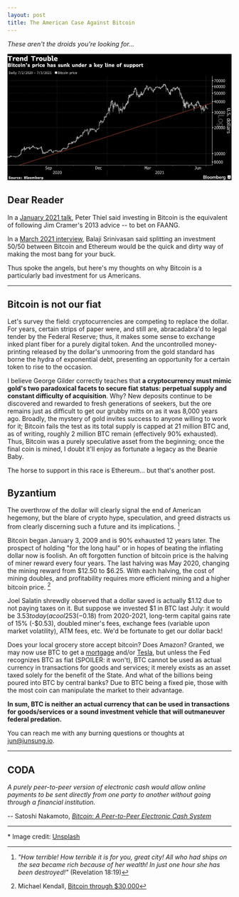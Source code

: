 ```yaml
---
layout: post
title: The American Case Against Bitcoin
---
```


_These aren't the droids you're looking for..._

[![Bitcoin](../images/bitcoin.jpg "Bitcoin")](https://unsplash.com/s/photos/bitcoin?utm_source=unsplash&utm_medium=referral&utm_content=creditCopyText)

## Dear Reader

In a
[January 2021 talk](https://podcasts.apple.com/us/podcast/the-silver-lining-peter-thiel-in-2021/id1527549379?i=1000513763854),
Peter Thiel said investing in Bitcoin is the equivalent of following Jim
Cramer's 2013 advice -- to bet on FAANG.

In a [March 2021 interview](https://tim.blog/2021/03/24/balaji-srinivasan),
Balaji Srinivasan said splitting an investment 50/50 between Bitcoin and
Ethereum would be the quick and dirty way of making the most bang for your buck.

Thus spoke the angels, but here's my thoughts on why Bitcoin is a particularly
bad investment for us Americans.

---

## Bitcoin is not our fiat

Let's survey the field: cryptocurrencies are competing to replace the dollar.
For years, certain strips of paper were, and still are, abracadabra'd to legal
tender by the Federal Reserve; thus, it makes some sense to exchange inked plant
fiber for a purely digital token. And the uncontrolled money-printing released
by the dollar's unmooring from the gold standard has borne the hydra of
exponential debt, presenting an opportunity for a certain token to rise to the
occasion.

I believe George Gilder correctly teaches that **a cryptocurrency must mimic
gold's two paradoxical facets to secure fiat status: perpetual supply and
constant difficulty of acquisition**. Why? New deposits continue to be
discovered and rewarded to fresh generations of seekers, but the ore remains
just as difficult to get our grubby mitts on as it was 8,000 years ago. Broadly,
the mystery of gold invites success to anyone willing to work for it; Bitcoin
fails the test as its total supply is capped at 21 million BTC and, as of
writing, roughly 2 million BTC remain (effectively 90% exhausted). Thus, Bitcoin
was a purely speculative asset from the beginning; once the final coin is mined,
I doubt it'll enjoy as fortunate a legacy as the Beanie Baby.

The horse to support in this race is Ethereum... but that's another post.

## Byzantium

The overthrow of the dollar will clearly signal the end of American hegemony,
but the blare of crypto hype, speculation, and greed distracts us from clearly
discerning such a future and its implications. [^1]

Bitcoin began January 3, 2009 and is 90% exhausted 12 years later. The prospect
of holding "for the long haul" or in hopes of beating the inflating dollar now
is foolish. An oft forgotten function of bitcoin price is the halving of miner
reward every four years. The last halving was May 2020, changing the mining
reward from $12.50 to $6.25. With each halving, the cost of mining doubles, and
profitability requires more efficient mining and a higher bitcoin price. [^2]

Joel Salatin shrewdly observed that a dollar saved is actually $1.12 due to not
paying taxes on it. But suppose we invested $1 in BTC last July: it would be
$3.53 today (a cool 253% gain). And let's adjust for 5% dollar inflation
(-$0.18) from 2020-2021, long-term capital gains rate of 15% (-$0.53), doubled
miner's fees, exchange fees (variable upon market volatility), ATM fees, etc.
We'd be fortunate to get our dollar back!

Does your local grocery store accept bitcoin? Does Amazon? Granted, we may now
use BTC to get a
[mortgage](https://www.coindesk.com/us-mortgage-lender-uwm-plans-to-accept-bitcoin-payments)
and/or
[Tesla](https://www.fool.com/the-ascent/cryptocurrency/articles/musk-says-tesla-will-accept-bitcoin-payments-again-but-theres-a-catch/),
but unless the Fed recognizes BTC as fiat (SPOILER: it won't), BTC cannot be
used as actual currency in transactions for goods and services; it merely exists
as an asset taxed solely for the benefit of the State. And what of the billions
being poured into BTC by central banks? Due to BTC being a fixed pie, those with
the most coin can manipulate the market to their advantage.

**In sum, BTC is neither an actual currency that can be used in transactions for
goods/services or a sound investment vehicle that will outmaneuver federal
predation.**

You can reach me with any burning questions or thoughts at
[jun@junsung.io](jun@junsung.io).

---

## CODA

_A purely peer-to-peer version of electronic cash would allow online payments to
be sent directly from one party to another without going through a financial
institution._

-- Satoshi Nakamoto,
[_Bitcoin: A Peer-to-Peer Electronic Cash System_](https://bitcoin.org/bitcoin.pdf)

---

[^1]:
    _"How terrible! How terrible it is for you, great city! All who had ships on
    the sea became rich because of her wealth! In just one hour she has been
    destroyed!"_ (Revelation 18:19)

[^2]:
    Michael Kendall,
    [Bitcoin through $30,000](https://manonthemargin.com/bitcoin-through-30000/)

\* Image credit:
[Unsplash](https://unsplash.com/s/photos/bitcoin?utm_source=unsplash&utm_medium=referral&utm_content=creditCopyText)
